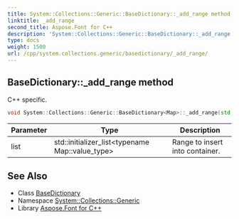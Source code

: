 ```yaml
---
title: System::Collections::Generic::BaseDictionary::_add_range method
linktitle: _add_range
second_title: Aspose.Font for C++
description: 'System::Collections::Generic::BaseDictionary::_add_range method. C++ specific in C++.'
type: docs
weight: 1500
url: /cpp/system.collections.generic/basedictionary/_add_range/
---
```

## BaseDictionary::_add_range method


C++ specific.

```cpp
void System::Collections::Generic::BaseDictionary<Map>::_add_range(std::initializer_list<typename Map::value_type> list)
```


| Parameter | Type | Description |
| --- | --- | --- |
| list | std::initializer_list\<typename Map::value_type\> | Range to insert into container. |

## See Also

* Class [BaseDictionary](../)
* Namespace [System::Collections::Generic](../../)
* Library [Aspose.Font for C++](../../../)
